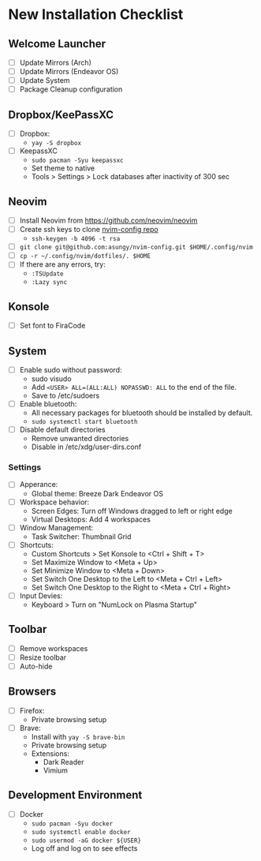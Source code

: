 # New Installation Checklist

## Welcome Launcher
- [ ] Update Mirrors (Arch)
- [ ] Update Mirrors (Endeavor OS)
- [ ] Update System
- [ ] Package Cleanup configuration

## Dropbox/KeePassXC
- [ ] Dropbox:
  - `yay -S dropbox`
- [ ] KeepassXC
  - `sudo pacman -Syu keepassxc`
  - Set theme to native
  - Tools > Settings > Lock databases after inactivity of 300 sec

## Neovim
- [ ] Install Neovim from https://github.com/neovim/neovim
- [ ] Create ssh keys to clone [nvim-config repo](https://github.com/asungy/nvim-config)
  - `ssh-keygen -b 4096 -t rsa`
- [ ] `git clone git@github.com:asungy/nvim-config.git $HOME/.config/nvim`
- [ ] `cp -r ~/.config/nvim/dotfiles/. $HOME`
- [ ] If there are any errors, try:
  - `:TSUpdate`
  - `:Lazy sync`

## Konsole
- [ ] Set font to FiraCode

## System
- [ ] Enable sudo without password:
  - sudo visudo
  - Add `<USER> ALL=(ALL:ALL) NOPASSWD: ALL` to the end of the file.
  - Save to /etc/sudoers
- [ ] Enable bluetooth:
  - All necessary packages for bluetooth should be installed by default.
  - `sudo systemctl start bluetooth`
- [ ] Disable default directories
  - Remove unwanted directories
  - Disable in /etc/xdg/user-dirs.conf

### Settings
- [ ] Apperance:
  - Global theme: Breeze Dark Endeavor OS
- [ ] Workspace behavior:
  - Screen Edges: Turn off Windows dragged to left or right edge
  - Virtual Desktops: Add 4 workspaces
- [ ] Window Management:
  - Task Switcher: Thumbnail Grid
- [ ] Shortcuts:
  - Custom Shortcuts > Set Konsole to <Ctrl + Shift + T>
  - Set Maximize Window to <Meta + Up>
  - Set Minimize Window to <Meta + Down>
  - Set Switch One Desktop to the Left to <Meta + Ctrl + Left>
  - Set Switch One Desktop to the Right to <Meta + Ctrl + Right>
- [ ] Input Devies:
  - Keyboard > Turn on "NumLock on Plasma Startup"

## Toolbar
- [ ] Remove workspaces
- [ ] Resize toolbar
- [ ] Auto-hide

## Browsers
- [ ] Firefox:
    - Private browsing setup
- [ ] Brave:
  - Install with `yay -S brave-bin`
  - Private browsing setup
  - Extensions:
    - Dark Reader
    - Vimium

## Development Environment
- [ ] Docker
  - `sudo pacman -Syu docker`
  - `sudo systemctl enable docker`
  - `sudo usermod -aG docker ${USER}`
  - Log off and log on to see effects
